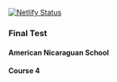 [![Netlify Status](https://api.netlify.com/api/v1/badges/3c19469e-c861-4090-a7bc-7d81e96410d1/deploy-status)](https://app.netlify.com/sites/ans-expo-alan-turing/deploys)


### Final Test

#### American Nicaraguan School

#### Course 4